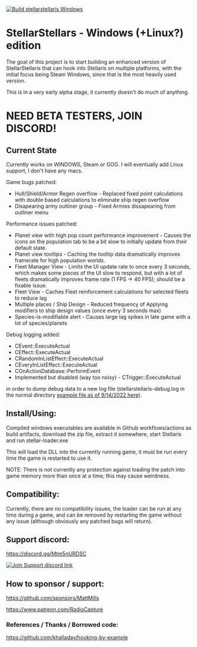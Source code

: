 [![Build stellarstellaris Windows](https://github.com/MattMills/stellarstellaris-win/actions/workflows/cmake.yml/badge.svg?branch=master)](https://github.com/MattMills/stellarstellaris-win/actions/workflows/cmake.yml)


# StellarStellars - Windows (+Linux?) edition

The goal of this project is to start building an enhanced version of StellarStellaris that can hook into Stellaris on multiple platforms, with the initial focus being Steam Windows, since that is the most heavily used version.

This is in a very early alpha stage, it currently doesn't do much of anything.

# NEED BETA TESTERS, JOIN DISCORD!

## Current State

Currently works on WINDOWS, Steam or GOG. I will eventually add Linux support, I don't have any macs.

Game bugs patched:
 * Hull/Shield/Armor Regen overflow - Replaced fixed point calculations with double based calculations to eliminate ship regen overflow
 * Disapearing army outliner group - Fixed Armies dissapearing from outliner menu
 
Performance issues patched:
* Planet view with high pop count performance improvement - Causes the icons on the population tab to be a bit slow to initially update from their default state.
* Planet view tooltips - Caching the tooltip data dramatically improves framerate for high population worlds.
* Fleet Manager View - Limits the UI update rate to once every 3 seconds, which makes some pieces of the UI slow to respond, but with a lot of fleets dramatically improves frame rate (1 FPS -> 40 FPS); should be a fixable issue.
* Fleet View - Caches Fleet reinforcement calculations for selected fleets to reduce lag
* Multiple places / Ship Design - Reduced frequency of Applying modifiers to ship design values (once every 3 seconds max)
* Species-is-modifiable alert - Causes large lag spikes in late game with a lot of species/planets

Debug logging added:
 * CEvent::ExecuteActual
 * CEffect::ExecuteActual
 * CRandomInListEffect::ExecuteActual
 * CEveryInListEffect::ExecuteActual
 * COnActionDatabase::PerformEvent
 * Implemented but disabled (way too noisy) - CTrigger::ExecuteActual

 in order to dump debug data to a new log file (stellarstellaris-debug.log in the normal directory [example file as of 9/14/2022 here](docs/example-stellarstellaris-debug.log.txt)).

## Install/Using:

 Compiled windows executables are available in Github workflows/actions as build artifacts, download the zip file, extract it somewhere, start Stellaris and run stellar-loader.exe 

 This will load the DLL into the currently running game, it must be run every time the game is restarted to use it.

 NOTE: There is not currently any protection against loading the patch into game memory more than once at a time; this may cause weirdness.

## Compatibility:

Currently, there are no compatibility issues, the loader can be run at any time during a game, and can be removed by restarting the game without any issue (although obviously any patched bugs will return).

## Support discord:

https://discord.gg/Mtm5nURDSC

[![Join Support discord link](https://discordapp.com/api/guilds/960348408990793838/widget.png?style=banner3)](https://discord.gg/Mtm5nURDSC)

## How to sponsor / support:
https://github.com/sponsors/MattMills

https://www.patreon.com/RadioCapture


### References / Thanks / Borrowed code:
https://github.com/khalladay/hooking-by-example
